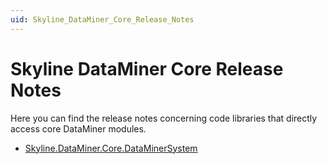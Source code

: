 ```yaml
---
uid: Skyline_DataMiner_Core_Release_Notes
---
```


# Skyline DataMiner Core Release Notes

Here you can find the release notes concerning code libraries that directly access core DataMiner modules.

- [Skyline.DataMiner.Core.DataMinerSystem](xref:Skyline_DataMiner_Core_DataMinerSystem_Range_1.1)
